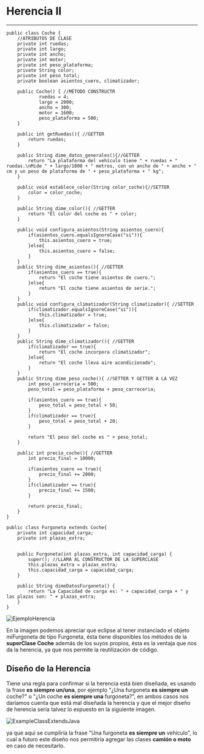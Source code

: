 # Herencia II

---

    public class Coche {
        //ATRIBUTOS DE CLASE
        private int ruedas;
        private int largo;
        private int ancho;
        private int motor;
        private int peso_plataforma;
        private String color;
        private int peso_total;
        private boolean asientos_cuero, climatizador;
    
        public Coche() { //MÉTODO CONSTRUCTR
                ruedas = 4;
                largo = 2000;
                ancho = 300;
                motor = 1600;
                peso_plataforma = 500;
        }

        public int getRuedas(){ //GETTER
            return ruedas;
        }

        public String dime_datos_generales(){//GETTER
            return "La plataforma del vehículo tiene " + ruedas + " ruedas.\nMide " + largo/1000 + " metros, con un ancho de " + ancho + " cm y un peso de plataforma de " + peso_plataforma + " kg";
        }

        public void establece_color(String color_coche){//SETTER
            color = color_coche;
        }

        public String dime_color(){ //GETTER
            return "El color del coche es " + color;
        }

        public void configura_asientos(String asientos_cuero){
            if(asientos_cuero.equalsIgnoreCase("si")){
                this.asientos_cuero = true;    
            }else{
                this.asientos_cuero = false;
            }
        }        
        public String dime_asientos(){ //GETTER
            if(asientos_cuero == true){
                return "El coche tiene asientos de cuero.";
            }else{
                return "El coche tiene asientos de serie.";
            }
        }
        public void configura_climatizador(String climatizador){ //SETTER
            if(climatizador.equalsIgnoreCase("si")){
                this.climatizador = true;
            }else{
                this.climatizador = false;
            }
        }
        public String dime_climatizador(){ //GETTER
            if(climatizador == true){
                return "El coche incorpora climatizador";
            }else{
                return "El coche lleva aire acondicionado";
            }
        }
        public String dime_peso_coche(){ //SETTER Y GETTER A LA VEZ
            int peso_carroceria = 500;
            peso_total = peso_plataforma + peso_carroceria;

            if(asientos_cuero == true){
                peso_total = peso_total + 50;
            }
            if(climatizador == true){
                peso_total = peso_total + 20;
            }

            return "El peso del coche es " + peso_total;
        }

        public int precio_coche(){ //GETTER
            int precio_final = 10000;

            if(asientos_cuero == true){
                precio_final += 2000;
            }
            if(climatizador == true){
                precio_final += 1500;
            }

            return precio_final;
        }
    }

    public class Furgoneta extends Coche{
        private int capacidad_carga;
        private int plazas_extra;


        public Furgoneta(int plazas_extra, int capacidad_carga) {
            super(); //LLAMA AL CONSTRUCTOR DE LA SUPERCLASE
            this.plazas_extra = plazas_extra;
            this.capacidad_carga = capacidad_carga;
        }
    
        public String dimeDatosFurgoneta() {
            return "La Capacidad de carga es: " + capacidad_carga + " y las plazas son: " + plazas_extra;
        }
    }

![EjemploHerencia](../../assets/img/41/Herencia.png)

En la imagen podemos apreciar que eclipse al tener instanciado el objeto miFurgoneta de tipo Furgoneta, ésta tiene disponibles los métodos de la **superClase Coche** además de los suyos propios, ésta es la ventaja que nos da la herencia, ya que nos permite la reutilización de código.

## Diseño de la Herencia

Tiene una regla para confirmar si la herencia está bien diseñada, es usando la frase **es siempre un/una**, por ejemplo
"¿Una furgoneta **es siempre un** coche?" o "¿Un coche **es siempre una** furgoneta?", en ambos casos nos daríamos cuenta que está mal diseñada la herencia y que el mejor diseño de herencia sería talvez lo expuesto en la siguiente imagen.

![ExampleClassExtendsJava](../../assets/img/41/ExamplesClassExtendsJava.png)

ya que aquí se cumpliría la frase "Una furgoneta **es siempre un** vehículo", lo cual a futuro este diseño nos permitiría agregar las clases **camión o moto** en caso de necesitarlo.
